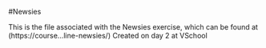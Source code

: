 #Newsies

This is the file associated with the Newsies exercise, which can be found at (https://course...line-newsies/)
Created on day 2 at VSchool